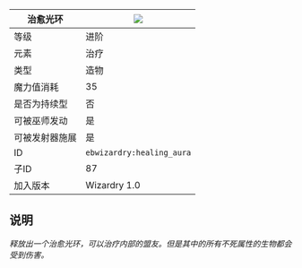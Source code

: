 | 治愈光环 |![](https://github.com/Electroblob77/Wizardry/blob/1.12.2/src/main/resources/assets/ebwizardry/textures/spells/healing_aura.png)|
|---|---|
| 等级 | 进阶 |
| 元素 | 治疗 |
| 类型 | 造物 |
| 魔力值消耗 | 35 |
| 是否为持续型 | 否 |
| 可被巫师发动 | 是 |
| 可被发射器施展 | 是 |
| ID | `ebwizardry:healing_aura` |
| 子ID | 87 |
| 加入版本 | Wizardry 1.0 |
## 说明
_释放出一个治愈光环，可以治疗内部的盟友。但是其中的所有不死属性的生物都会受到伤害。_
